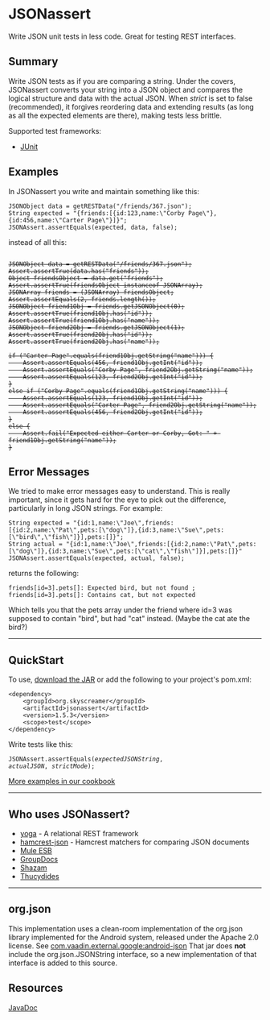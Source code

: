 JSONassert
==========

Write JSON unit tests in less code.  Great for testing REST interfaces.

Summary
-------

Write JSON tests as if you are comparing a string.  Under the covers, JSONassert converts your string into a JSON object and compares the logical structure and data with the actual JSON.  When _strict_ is set to false (recommended), it forgives reordering data and extending results (as long as all the expected elements are there), making tests less brittle.

Supported test frameworks:

 * [JUnit](http://junit.org)

Examples
--------

In JSONassert you write and maintain something like this:

    JSONObject data = getRESTData("/friends/367.json");
    String expected = "{friends:[{id:123,name:\"Corby Page\"},{id:456,name:\"Carter Page\"}]}";
    JSONAssert.assertEquals(expected, data, false);

instead of all this:

<pre><code><del>
JSONObject data = getRESTData("/friends/367.json");
Assert.assertTrue(data.has("friends"));
Object friendsObject = data.get("friends");
Assert.assertTrue(friendsObject instanceof JSONArray);
JSONArray friends = (JSONArray) friendsObject;
Assert.assertEquals(2, friends.length());
JSONObject friend1Obj = friends.getJSONObject(0);
Assert.assertTrue(friend1Obj.has("id"));
Assert.assertTrue(friend1Obj.has("name"));
JSONObject friend2Obj = friends.getJSONObject(1);
Assert.assertTrue(friend2Obj.has("id"));
Assert.assertTrue(friend2Obj.has("name"));

if ("Carter Page".equals(friend1Obj.getString("name"))) {
    Assert.assertEquals(456, friend1Obj.getInt("id"));
    Assert.assertEquals("Corby Page", friend2Obj.getString("name"));
    Assert.assertEquals(123, friend2Obj.getInt("id"));
}
else if ("Corby Page".equals(friend1Obj.getString("name"))) {
    Assert.assertEquals(123, friend1Obj.getInt("id"));
    Assert.assertEquals("Carter Page", friend2Obj.getString("name"));
    Assert.assertEquals(456, friend2Obj.getInt("id"));
}
else {
    Assert.fail("Expected either Carter or Corby, Got: " + friend1Obj.getString("name"));
}
</del></code></pre>

Error Messages
--------------

We tried to make error messages easy to understand.  This is really important, since it gets hard for the eye to pick out the difference, particularly in long JSON strings.  For example:

    String expected = "{id:1,name:\"Joe\",friends:[{id:2,name:\"Pat\",pets:[\"dog\"]},{id:3,name:\"Sue\",pets:[\"bird\",\"fish\"]}],pets:[]}";
    String actual = "{id:1,name:\"Joe\",friends:[{id:2,name:\"Pat\",pets:[\"dog\"]},{id:3,name:\"Sue\",pets:[\"cat\",\"fish\"]}],pets:[]}"
    JSONAssert.assertEquals(expected, actual, false);

returns the following:

    friends[id=3].pets[]: Expected bird, but not found ; friends[id=3].pets[]: Contains cat, but not expected

Which tells you that the pets array under the friend where id=3 was supposed to contain "bird", but had "cat" instead.  (Maybe the cat ate the bird?)

* * *

QuickStart
----------

To use, [download the JAR](https://github.com/skyscreamer/JSONassert/releases) or add the following to your project's pom.xml:

    <dependency>
        <groupId>org.skyscreamer</groupId>
        <artifactId>jsonassert</artifactId>
        <version>1.5.3</version>
        <scope>test</scope>
    </dependency>

Write tests like this:

<code>JSONAssert.assertEquals(<i>expectedJSONString</i>, <i>actualJSON</i>, <i>strictMode</i>);</code>

[More examples in our cookbook](http://jsonassert.skyscreamer.org/cookbook.html)

* * *

Who uses JSONassert?
--------------------
 + [yoga](https://github.com/skyscreamer/yoga) - A relational REST framework
 + [hamcrest-json](https://github.com/hertzsprung/hamcrest-json) - Hamcrest matchers for comparing JSON documents
 + [Mule ESB](http://www.mulesoft.org/)
 + [GroupDocs](http://groupdocs.com/)
 + [Shazam](http://www.shazam.com/)
 + [Thucydides](http://thucydides.net/)

* * *

org.json
--------

This implementation uses a clean-room implementation of the org.json
library implemented for the Android system, released under the Apache 2.0 license. See
[com.vaadin.external.google:android-json](http://search.maven.org/#artifactdetails%7Ccom.vaadin.external.google%7Candroid-json%7C0.0.20131108.vaadin1%7Cjar)
That jar does **not** include the org.json.JSONString interface, so a new implementation of that interface is added to this source.

Resources
---------

[JavaDoc](http://jsonassert.skyscreamer.org/apidocs/index.html)

